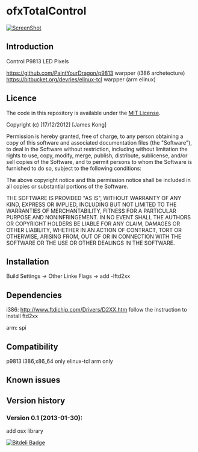 ofxTotalControl
========

[![ScreenShot](https://secure-b.vimeocdn.com/ts/410/166/410166666_295.jpg)](https://vimeo.com/59048639)

Introduction
------------
Control P9813 LED Pixels

https://github.com/PaintYourDragon/p9813 warpper (i386 archetecture)
https://bitbucket.org/devries/elinux-tcl warpper (arm elinux)

Licence
-------
The code in this repository is available under the [MIT License](https://secure.wikimedia.org/wikipedia/en/wiki/Mit_license).

Copyright (c) [17/12/2012] [James Kong]

Permission is hereby granted, free of charge, to any person obtaining a copy of this software and associated documentation files (the "Software"), to deal in the Software without restriction, including without limitation the rights to use, copy, modify, merge, publish, distribute, sublicense, and/or sell copies of the Software, and to permit persons to whom the Software is furnished to do so, subject to the following conditions:

The above copyright notice and this permission notice shall be included in all copies or substantial portions of the Software.

THE SOFTWARE IS PROVIDED "AS IS", WITHOUT WARRANTY OF ANY KIND, EXPRESS OR IMPLIED, INCLUDING BUT NOT LIMITED TO THE WARRANTIES OF MERCHANTABILITY, FITNESS FOR A PARTICULAR PURPOSE AND NONINFRINGEMENT. IN NO EVENT SHALL THE AUTHORS OR COPYRIGHT HOLDERS BE LIABLE FOR ANY CLAIM, DAMAGES OR OTHER LIABILITY, WHETHER IN AN ACTION OF CONTRACT, TORT OR OTHERWISE, ARISING FROM, OUT OF OR IN CONNECTION WITH THE SOFTWARE OR THE USE OR OTHER DEALINGS IN THE SOFTWARE.

Installation
------------
Build Settings -> Other Linke Flags	-> add -lftd2xx

Dependencies
------------
i386:
http://www.ftdichip.com/Drivers/D2XX.htm
follow the instruction to install ftd2xx

arm:
spi

Compatibility
------------
p9813 i386,x86_64 only
elinux-tcl arm only

Known issues
------------
Version history
------------

### Version 0.1 (2013-01-30):
add osx library


[![Bitdeli Badge](https://d2weczhvl823v0.cloudfront.net/fishkingsin/ofxtotalcontrol/trend.png)](https://bitdeli.com/free "Bitdeli Badge")

